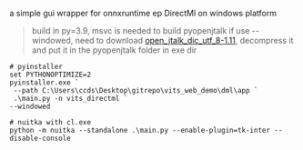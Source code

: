 a simple gui wrapper for onnxruntime ep DirectMl on windows platform
> build in py=3.9, msvc is needed to build pyopenjtalk
> if use --windowed, need to download [open_jtalk_dic_utf_8-1.11](https://github.com/r9y9/open_jtalk/releases/download/v1.11.1/open_jtalk_dic_utf_8-1.11.tar.gz), decompress it and put it in the pyopenjtalk folder in exe dir 

```pwsh
# pyinstaller 
set PYTHONOPTIMIZE=2
pyinstaller.exe `
 --path C:\Users\ccds\Desktop\gitrepo\vits_web_demo\dml\app `
 .\main.py -n vits_directml `
--windowed

# nuitka with cl.exe
python -m nuitka --standalone .\main.py --enable-plugin=tk-inter --disable-console
```


